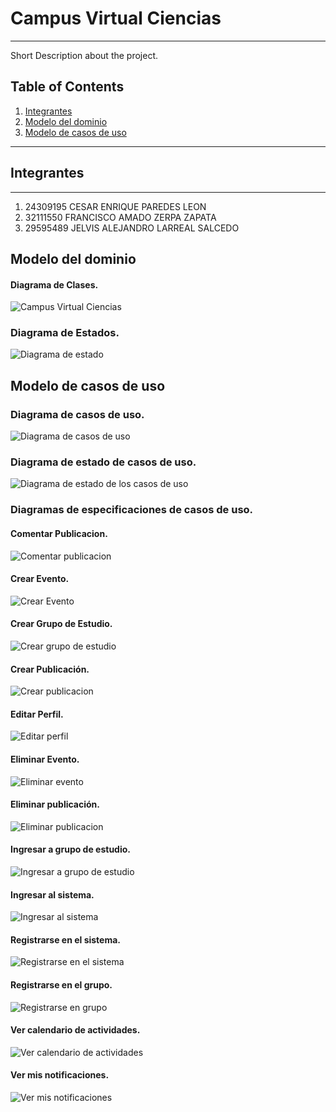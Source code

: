 # Campus Virtual Ciencias
***
Short Description about the project.

## Table of Contents
1. [Integrantes](#integrantes)
2. [Modelo del dominio](#modelo-del-dominio)
3. [Modelo de casos de uso](#modelo-de-casos-de-uso)

***
## Integrantes
***
1. 24309195    CESAR ENRIQUE     PAREDES LEON
2. 32111550    FRANCISCO AMADO    ZERPA ZAPATA
3. 29595489    JELVIS ALEJANDRO    LARREAL SALCEDO

## Modelo del dominio
#### Diagrama de Clases.
![Campus Virtual Ciencias](https://github.com/user-attachments/assets/4dc54f93-8a6d-4cec-88e6-54aa93f77217)
### Diagrama de Estados.
![Diagrama de estado](https://github.com/user-attachments/assets/c6c60c60-a238-4fcb-a6d8-7fcf93f2f165)

## Modelo de casos de uso
### Diagrama de casos de uso.
![Diagrama de casos de uso](https://github.com/user-attachments/assets/33792aac-1449-4a66-8cdd-6edd935e999b)
### Diagrama de estado de casos de uso.
![Diagrama de estado de los casos de uso](https://github.com/user-attachments/assets/96eacb16-bfd6-4d69-bc19-90d4327ff938)
### Diagramas de especificaciones de casos de uso.
#### Comentar Publicacion.
![Comentar publicacion](https://github.com/user-attachments/assets/ed523660-96b1-4f37-b128-6f86e9be6bba)
#### Crear Evento.
![Crear Evento](https://github.com/user-attachments/assets/d141c0e8-c171-412a-8b6e-64dc4f825c4e)
#### Crear Grupo de Estudio.
![Crear grupo de estudio](https://github.com/user-attachments/assets/19be5be5-8957-4687-81cb-0d72f7c29903)
#### Crear Publicación.
![Crear publicacion](https://github.com/user-attachments/assets/ef7b890e-f47e-48cd-b6a6-e5d872506066)
#### Editar Perfil.
![Editar perfil](https://github.com/user-attachments/assets/b43d1b6c-2b47-49c9-81f6-3b497b0fbac2)
#### Eliminar Evento.
![Eliminar evento](https://github.com/user-attachments/assets/9cbe0509-77db-4a46-be57-fd18a7822573)
#### Eliminar publicación.
![Eliminar publicacion](https://github.com/user-attachments/assets/d105c148-9687-47e1-ae42-6b68b50626d5)
#### Ingresar a grupo de estudio.
![Ingresar a grupo de estudio](https://github.com/user-attachments/assets/a3be9fe2-ef7d-4b92-9a18-35f480478ecc)
#### Ingresar al sistema.
![Ingresar al sistema](https://github.com/user-attachments/assets/a52f3d73-8cdf-40be-a9be-3f464dcfdfc9)
#### Registrarse en el sistema.
![Registrarse en el sistema](https://github.com/user-attachments/assets/f7957e76-7e92-493f-b43e-a638dd302d49)
#### Registrarse en el grupo.
![Registrarse en grupo](https://github.com/user-attachments/assets/8b8e7415-4aa4-42a4-9ae7-e092a9441a19)
#### Ver calendario de actividades.
![Ver calendario de actividades](https://github.com/user-attachments/assets/05d87640-f9c5-4b1b-b271-4d68b5abd8d4)
#### Ver mis notificaciones.
![Ver mis notificaciones](https://github.com/user-attachments/assets/e133e288-db6f-438d-8da1-1ae9a935e999)

